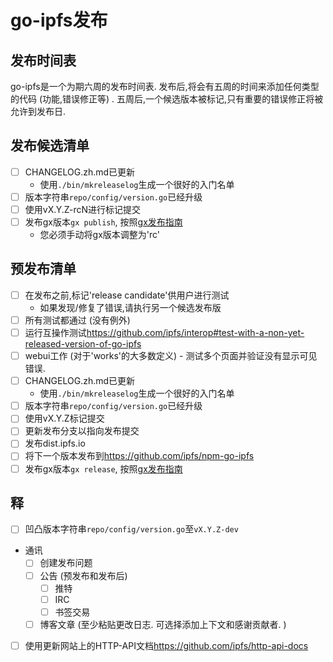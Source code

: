 
# go-ipfs发布

## 发布时间表

go-ipfs是一个为期六周的发布时间表. 发布后,将会有五周的时间来添加任何类型的代码 (功能,错误修正等) . 五周后,一个候选版本被标记,只有重要的错误修正将被允许到发布日. 

## 发布候选清单

-   [ ] CHANGELOG.zh.md已更新
    -   使用`./bin/mkreleaselog`生成一个很好的入门名单
-   [ ] 版本字符串`repo/config/version.go`已经升级
-   [ ] 使用vX.Y.Z-rcN进行标记提交
-   [ ] 发布gx版本`gx publish`, 按照[gx发布指南](https://github.com/whyrusleeping/gx#publishing-and-releasing)
    -   您必须手动将gx版本调整为'rc'

## 预发布清单

-   [ ] 在发布之前,标记'release candidate'供用户进行测试
    -   如果发现/修复了错误,请执行另一个候选发布版
-   [ ] 所有测试都通过 (没有例外) 
-   [ ] 运行互操作测试<https://github.com/ipfs/interop#test-with-a-non-yet-released-version-of-go-ipfs>
-   [ ] webui工作 (对于'works'的大多数定义)  - 测试多个页面并验证没有显示可见错误. 
-   [ ] CHANGELOG.zh.md已更新
    -   使用`./bin/mkreleaselog`生成一个很好的入门名单
-   [ ] 版本字符串`repo/config/version.go`已经升级
-   [ ] 使用vX.Y.Z标记提交
-   [ ] 更新发布分支以指向发布提交
-   [ ] 发布dist.ipfs.io
-   [ ] 将下一个版本发布到<https://github.com/ipfs/npm-go-ipfs>
-   [ ] 发布gx版本`gx release`, 按照[gx发布指南](https://github.com/whyrusleeping/gx#publishing-and-releasing)

## 释

-   [ ] 凹凸版本字符串`repo/config/version.go`至`vX.Y.Z-dev`
-   通讯
    -   [ ] 创建发布问题
    -   [ ] 公告 (预发布和发布后) 
        -   [ ] 推特
        -   [ ] IRC
        -   [ ] 书签交易
    -   [ ] 博客文章 (至少粘贴更改日志. 可选择添加上下文和感谢贡献者. ) 
-   [ ] 使用更新网站上的HTTP-API文档<https://github.com/ipfs/http-api-docs>
